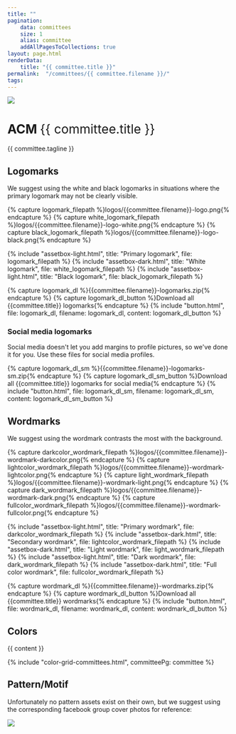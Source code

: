 ```yaml
---
title: ""
pagination:
    data: committees
    size: 1
    alias: committee
    addAllPagesToCollections: true
layout: page.html
renderData:
    title: "{{ committee.title }}"
permalink:  "/committees/{{ committee.filename }}/"
tags: 
---
```


<div>
  <div class="committee-container committee-title">
      <div class="committee-logo">
        <img src="{{ site.baseurl }}/assets/logos/{{ committee.filename }}-logo.png">
      </div>
      <div class="committee-description">
        <h1> ACM
          <span style="color: #{{ committee.hex }}; font-weight:400">{{ committee.title }}</span>
        </h1>
        <p> {{ committee.tagline }} </p>
      </div>
  </div>

  <h2>Logomarks</h2>
  <p>We suggest using the white and black logomarks in situations where the primary logomark may not be clearly visible.</p>
  {% capture logomark_filepath %}logos/{{committee.filename}}-logo.png{% endcapture %}
  {% capture white_logomark_filepath %}logos/{{committee.filename}}-logo-white.png{% endcapture %}
  {% capture black_logomark_filepath %}logos/{{committee.filename}}-logo-black.png{% endcapture %}

  {% include "assetbox-light.html", title: "Primary logomark", file: logomark_filepath %}
  {% include "assetbox-dark.html", title: "White logomark", file: white_logomark_filepath %}
  {% include "assetbox-light.html", title: "Black logomark", file: black_logomark_filepath %}

  {% capture logomark_dl %}{{committee.filename}}-logomarks.zip{% endcapture %}
  {% capture logomark_dl_button %}Download all {{committee.title}} logomarks{% endcapture %}
  {% include "button.html", file: logomark_dl, filename: logomark_dl, content: logomark_dl_button %}
  
  <h3>Social media logomarks</h3>
  <p>Social media doesn't let you add margins to profile pictures, so we've done it for you. Use these files for social media profiles.</p>
  {% capture logomark_dl_sm %}{{committee.filename}}-logomarks-sm.zip{% endcapture %}
  {% capture logomark_dl_sm_button %}Download all {{committee.title}} logomarks for social media{% endcapture %}
  {% include "button.html", file: logomark_dl_sm, filename: logomark_dl_sm, content: logomark_dl_sm_button %}
  

  <h2>Wordmarks</h2>
  <p>We suggest using the wordmark contrasts the most with the background.</p>
  {% capture darkcolor_wordmark_filepath %}logos/{{committee.filename}}-wordmark-darkcolor.png{% endcapture %} 
  {% capture lightcolor_wordmark_filepath %}logos/{{committee.filename}}-wordmark-lightcolor.png{% endcapture %}
  {% capture light_wordmark_filepath %}logos/{{committee.filename}}-wordmark-light.png{% endcapture %}
  {% capture dark_wordmark_filepath %}logos/{{committee.filename}}-wordmark-dark.png{% endcapture %}
  {% capture fullcolor_wordmark_filepath %}logos/{{committee.filename}}-wordmark-fullcolor.png{% endcapture %}
  
  {% include "assetbox-light.html", title: "Primary wordmark", file: darkcolor_wordmark_filepath %}
  {% include "assetbox-dark.html", title: "Secondary wordmark", file: lightcolor_wordmark_filepath %}
  {% include "assetbox-dark.html", title: "Light wordmark", file: light_wordmark_filepath %}
  {% include "assetbox-light.html", title: "Dark wordmark", file: dark_wordmark_filepath %}
  {% include "assetbox-dark.html", title: "Full color wordmark", file: fullcolor_wordmark_filepath %}

  {% capture wordmark_dl %}{{committee.filename}}-wordmarks.zip{% endcapture %}
  {% capture wordmark_dl_button %}Download all {{committee.title}} wordmarks{% endcapture %}
  {% include "button.html", file: wordmark_dl, filename: wordmark_dl, content: wordmark_dl_button %}

  <h2>Colors</h2>
  {{ content }}

  
  {% include "color-grid-committees.html", committeePg: committee %}
  

  <h2>Pattern/Motif</h2>
  <p>Unfortunately no pattern assets exist on their own, but we suggest using the corresponding facebook group cover photos for reference:</p>
  <img class="image-full-width" src="{{ site.baseurl }}/assets/logos/{{ committee.filename }}-coverphoto.png">
</div>
